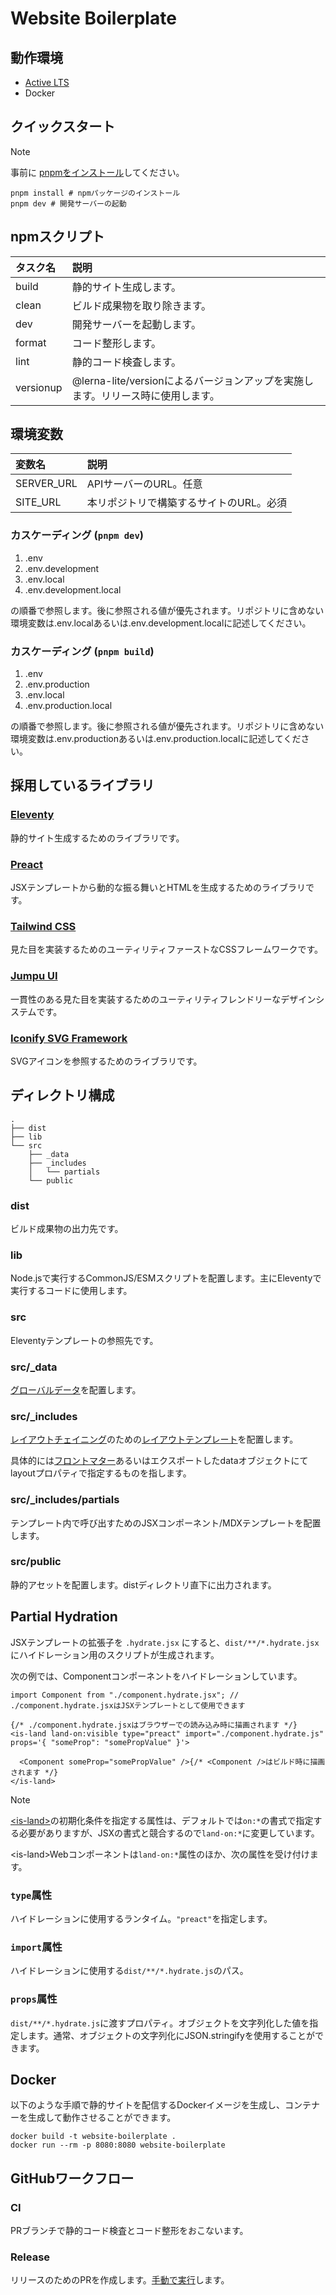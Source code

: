 # Website Boilerplate

## 動作環境

- [Active LTS](https://github.com/nodejs/release#release-schedule)
- Docker

## クイックスタート

> [!NOTE]
>
> 事前に [pnpmをインストール](https://pnpm.io/ja/installation)してください。

```shell
pnpm install # npmパッケージのインストール
pnpm dev # 開発サーバーの起動
```

## npmスクリプト

| タスク名  | 説明                                                                            |
| :-------- | :------------------------------------------------------------------------------ |
| build     | 静的サイト生成します。                                                          |
| clean     | ビルド成果物を取り除きます。                                                    |
| dev       | 開発サーバーを起動します。                                                      |
| format    | コード整形します。                                                              |
| lint      | 静的コード検査します。                                                          |
| versionup | @lerna-lite/versionによるバージョンアップを実施します。リリース時に使用します。 |

## 環境変数

| 変数名     | 説明                                    |
| :--------- | :-------------------------------------- |
| SERVER_URL | APIサーバーのURL。任意                  |
| SITE_URL   | 本リポジトリで構築するサイトのURL。必須 |

### カスケーディング (`pnpm dev`)

1. .env
2. .env.development
3. .env.local
4. .env.development.local

の順番で参照します。後に参照される値が優先されます。リポジトリに含めない環境変数は.env.localあるいは.env.development.localに記述してください。

### カスケーディング (`pnpm build`)

1. .env
2. .env.production
3. .env.local
4. .env.production.local

の順番で参照します。後に参照される値が優先されます。リポジトリに含めない環境変数は.env.productionあるいは.env.production.localに記述してください。

## 採用しているライブラリ

### [Eleventy](https://www.11ty.dev/)

静的サイト生成するためのライブラリです。

### [Preact](https://preactjs.com/)

JSXテンプレートから動的な振る舞いとHTMLを生成するためのライブラリです。

### [Tailwind CSS](https://tailwindcss.com/)

見た目を実装するためのユーティリティファーストなCSSフレームワークです。

### [Jumpu UI](https://github.com/tuqulore/jumpu-ui)

一貫性のある見た目を実装するためのユーティリティフレンドリーなデザインシステムです。

### [Iconify SVG Framework](https://docs.iconify.design/icon-components/svg-framework/)

SVGアイコンを参照するためのライブラリです。

## ディレクトリ構成

```
.
├── dist
├── lib
└── src
    ├── _data
    ├── _includes
    │   └── partials
    └── public
```

### dist

ビルド成果物の出力先です。

### lib

Node.jsで実行するCommonJS/ESMスクリプトを配置します。主にEleventyで実行するコードに使用します。

### src

Eleventyテンプレートの参照先です。

### src/\_data

[グローバルデータ](https://www.11ty.dev/docs/data-global/)を配置します。

### src/\_includes

[レイアウトチェイニング](https://www.11ty.dev/docs/layout-chaining/)のための[レイアウトテンプレート](https://www.11ty.dev/docs/layouts/)を配置します。

具体的には[フロントマター](https://www.11ty.dev/docs/data-frontmatter/)あるいはエクスポートしたdataオブジェクトにてlayoutプロパティで指定するものを指します。

### src/\_includes/partials

テンプレート内で呼び出すためのJSXコンポーネント/MDXテンプレートを配置します。

### src/public

静的アセットを配置します。distディレクトリ直下に出力されます。

## Partial Hydration

JSXテンプレートの拡張子を `.hydrate.jsx` にすると、`dist/**/*.hydrate.jsx` にハイドレーション用のスクリプトが生成されます。

次の例では、Componentコンポーネントをハイドレーションしています。

```mdx
import Component from "./component.hydrate.jsx"; // ./component.hydrate.jsxはJSXテンプレートとして使用できます

{/* ./component.hydrate.jsxはブラウザーでの読み込み時に描画されます */}
<is-land land-on:visible type="preact" import="./component.hydrate.js" props='{ "someProp": "somePropValue" }'>

  <Component someProp="somePropValue" />{/* <Component />はビルド時に描画されます */}
</is-land>
```

> [!NOTE]
>
> [\<is-land>](https://github.com/11ty/is-land?tab=readme-ov-file#usage)の初期化条件を指定する属性は、デフォルトでは`on:*`の書式で指定する必要がありますが、JSXの書式と競合するので`land-on:*`に変更しています。

\<is-land>Webコンポーネントは`land-on:*`属性のほか、次の属性を受け付けます。

### `type`属性

ハイドレーションに使用するランタイム。`"preact"`を指定します。

### `import`属性

ハイドレーションに使用する`dist/**/*.hydrate.js`のパス。

### `props`属性

`dist/**/*.hydrate.js`に渡すプロパティ。オブジェクトを文字列化した値を指定します。通常、オブジェクトの文字列化にJSON.stringifyを使用することができます。

## Docker

以下のような手順で静的サイトを配信するDockerイメージを生成し、コンテナーを生成して動作させることができます。

```
docker build -t website-boilerplate .
docker run --rm -p 8080:8080 website-boilerplate
```

## GitHubワークフロー

### CI

PRブランチで静的コード検査とコード整形をおこないます。

### Release

リリースのためのPRを作成します。[手動で実行](https://docs.github.com/en/actions/using-workflows/manually-running-a-workflow)します。
